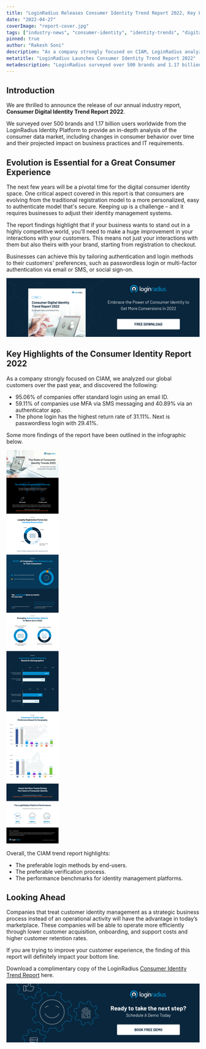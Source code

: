 ```yaml
---
title: "LoginRadius Releases Consumer Identity Trend Report 2022, Key Login Methods Highlighted"
date: "2022-04-27"
coverImage: "report-cover.jpg"
tags: ["industry-news", "consumer-identity", "identity-trends", "digital-identity"]
pinned: true
author: "Rakesh Soni"
description: "As a company strongly focused on CIAM, LoginRadius analyzed its global customers over the past year and compiled over 40 unique trends in its annual Consumer Identity Trend report 2022."
metatitle: "LoginRadius Launches Consumer Identity Trend Report 2022"
metadescription: "LoginRadius surveyed over 500 brands and 1.17 billion users from its CIAM  platform to provide an in-depth analysis of consumer behavior and preferences."
---
```


## Introduction

We are thrilled to announce the release of our annual industry report, **Consumer Digital Identity Trend Report 2022**.

We surveyed over 500 brands and 1.17 billion users worldwide from the LoginRadius Identity Platform to provide an in-depth analysis of the consumer data market, including changes in consumer behavior over time and their projected impact on business practices and IT requirements.


## Evolution is Essential for a Great Consumer Experience 

The next few years will be a pivotal time for the digital consumer identity space. One critical aspect covered in this report is that consumers are evolving from the traditional registration model to a more personalized, easy to authenticate model that's secure. Keeping up is a challenge – and it requires businesses to adjust their identity management systems.

The report findings highlight that if your business wants to stand out in a highly competitive world, you’ll need to make a huge improvement in your interactions with your customers. This means not just your interactions with them but also theirs with your brand, starting from registration to checkout.

Businesses can achieve this by tailoring authentication and login methods to their customers' preferences, such as passwordless login or multi-factor authentication via email or SMS, or social sign-on.

[![RP-2022](RP-2022.png)](https://www.loginradius.com/resource/consumer-digital-identity-trend-report-2022)


## Key Highlights of the Consumer Identity Report 2022

As a company strongly focused on CIAM, we analyzed our global customers over the past year, and discovered the following:



* 95.06% of companies offer standard login using an email ID.
* 59.11% of companies use MFA via SMS messaging and 40.89% via an authenticator app.
* The phone login has the highest return rate of 31.11%. Next is passwordless login with 29.41%. 

Some more findings of the report have been outlined in the infographic below. 


![infographic-report-22](infographic-report-22.png)


Overall, the CIAM trend report highlights: 



* The preferable login methods by end-users.
* The preferable verification process.
* The performance benchmarks for identity management platforms.


## Looking Ahead

Companies that treat customer identity management as a strategic business process instead of an operational activity will have the advantage in today’s marketplace. These companies will be able to operate more efficiently through lower customer acquisition, onboarding, and support costs and higher customer retention rates.

If you are trying to improve your customer experience, the finding of this report will definitely impact your bottom line. 

Download a complimentary copy of the LoginRadius [Consumer Identity Trend Report](https://www.loginradius.com/resource/consumer-digital-identity-trend-report-2022) here.


[![book-a-demo-loginradius](../../assets/book-a-demo-loginradius.png)](https://www.loginradius.com/book-a-demo/)
